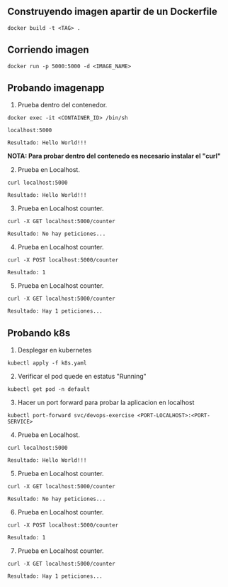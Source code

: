 ## Construyendo imagen apartir de un Dockerfile

```
docker build -t <TAG> .
```

## Corriendo imagen

```
docker run -p 5000:5000 -d <IMAGE_NAME>
```

## Probando imagenapp

1. Prueba dentro del contenedor.
```
docker exec -it <CONTAINER_ID> /bin/sh

localhost:5000

Resultado: Hello World!!!
```

**NOTA: Para probar dentro del contenedo es necesario instalar el "curl"**

2. Prueba en Localhost.
```
curl localhost:5000

Resultado: Hello World!!!
```

3. Prueba en Localhost counter.
```
curl -X GET localhost:5000/counter

Resultado: No hay peticiones...
```

4. Prueba en Localhost counter.
```
curl -X POST localhost:5000/counter

Resultado: 1
```

5. Prueba en Localhost counter.
```
curl -X GET localhost:5000/counter

Resultado: Hay 1 peticiones...
```

## Probando k8s

1. Desplegar en kubernetes
```
kubectl apply -f k8s.yaml
```

2. Verificar el pod quede en estatus "Running"
```
kubectl get pod -n default
```

3. Hacer un port forward para probar la aplicacion en localhost
```
kubectl port-forward svc/devops-exercise <PORT-LOCALHOST>:<PORT-SERVICE>
``` 

4. Prueba en Localhost.
```
curl localhost:5000

Resultado: Hello World!!!
```

5. Prueba en Localhost counter.
```
curl -X GET localhost:5000/counter

Resultado: No hay peticiones...
```

6. Prueba en Localhost counter.
```
curl -X POST localhost:5000/counter

Resultado: 1
```

7. Prueba en Localhost counter.
```
curl -X GET localhost:5000/counter

Resultado: Hay 1 peticiones...
```